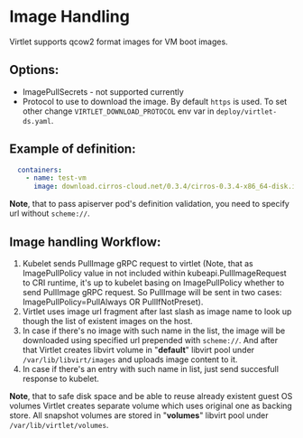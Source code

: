 # Image Handling

Virtlet supports qcow2 format images for VM boot images.

## Options:
- ImagePullSecrets - not supported currently
- Protocol to use to download the image. By default `https` is used. To set other change `VIRTLET_DOWNLOAD_PROTOCOL` env var in `deploy/virtlet-ds.yaml`.

## Example of definition:

```yaml
  containers:
    - name: test-vm
      image: download.cirros-cloud.net/0.3.4/cirros-0.3.4-x86_64-disk.img
```

**Note**, that to pass apiserver pod's definition validation, you need to specify url without `scheme://`.


## Image handling Workflow:
1. Kubelet sends PullImage gRPC request to virtlet
(Note, that as ImagePullPolicy value in not included within kubeapi.PullImageRequest to CRI runtime, it's up to kubelet basing on ImagePullPolicy whether to send PullImage gRPC request. So PullImage will be sent in two cases: ImagePullPolicy=PullAlways OR PullIfNotPreset).
1. Virtlet uses image url fragment after last slash as image name to look up though the list of existent images on the host.
1. In case if there's no image with such name in the list, the image will be downloaded using specified url prepended with `scheme://`. And after that Virtlet creates libvirt volume in "**default**" libvirt pool under  `/var/lib/libvirt/images` and uploads image content to it.
1. In case if there's an entry with such name in list, just send succesfull response to kubelet.

**Note**, that to safe disk space and be able to reuse already existent guest OS volumes Virtlet creates separate volume which uses original one as backing store.
All snapshot volumes are stored in "**volumes**" libvirt pool under `/var/lib/virtlet/volumes`.
